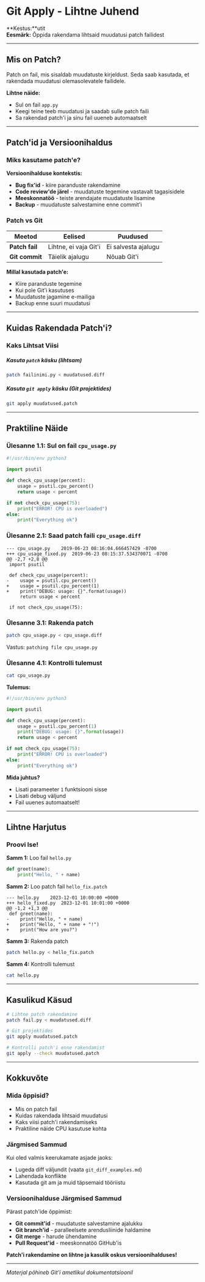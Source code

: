 # Git Apply - Lihtne Juhend

**Kestus:**utit  
**Eesmärk:** Õppida rakendama lihtsaid muudatusi patch failidest

---

## Mis on Patch?

Patch on fail, mis sisaldab muudatuste kirjeldust. Seda saab kasutada, et rakendada muudatusi olemasolevatele failidele.

**Lihtne näide:**
- Sul on fail `app.py`
- Keegi teine teeb muudatusi ja saadab sulle patch faili
- Sa rakendad patch'i ja sinu fail uueneb automaatselt

---

## Patch'id ja Versioonihaldus

### Miks kasutame patch'e?

**Versioonihalduse kontekstis:**
- **Bug fix'id** - kiire paranduste rakendamine
- **Code review'de järel** - muudatuste tegemine vastavalt tagasisidele
- **Meeskonnatöö** - teiste arendajate muudatuste lisamine
- **Backup** - muudatuste salvestamine enne commit'i

### Patch vs Git

| Meetod | Eelised | Puudused |
|--------|---------|----------|
| **Patch fail** | Lihtne, ei vaja Git'i | Ei salvesta ajalugu |
| **Git commit** | Täielik ajalugu | Nõuab Git'i |

**Millal kasutada patch'e:**
- Kiire paranduste tegemine
- Kui pole Git'i kasutuses
- Muudatuste jagamine e-mailiga
- Backup enne suuri muudatusi

---

## Kuidas Rakendada Patch'i?

### Kaks Lihtsat Viisi

##### Kasuta `patch` käsku (lihtsam)

```bash
patch failinimi.py < muudatused.diff
```

##### Kasuta `git apply` käsku (Git projektides)

```bash
git apply muudatused.patch
```

---

## Praktiline Näide

### Ülesanne 1.1: Sul on fail `cpu_usage.py`

```python
#!/usr/bin/env python3

import psutil

def check_cpu_usage(percent):
    usage = psutil.cpu_percent()
    return usage < percent

if not check_cpu_usage(75):
    print("ERROR! CPU is overloaded")
else:
    print("Everything ok")
```

### Ülesanne 2.1: Saad patch faili `cpu_usage.diff`

```
--- cpu_usage.py	2019-06-23 08:16:04.666457429 -0700
+++ cpu_usage_fixed.py	2019-06-23 08:15:37.534370071 -0700
@@ -2,7 +2,8 @@
 import psutil
 
 def check_cpu_usage(percent):
-    usage = psutil.cpu_percent()
+    usage = psutil.cpu_percent(1)
+    print("DEBUG: usage: {}".format(usage))
     return usage < percent
 
 if not check_cpu_usage(75):
```

### Ülesanne 3.1: Rakenda patch

```bash
patch cpu_usage.py < cpu_usage.diff
```

Vastus: `patching file cpu_usage.py`

### Ülesanne 4.1: Kontrolli tulemust

```bash
cat cpu_usage.py
```

**Tulemus:**
```python
#!/usr/bin/env python3

import psutil

def check_cpu_usage(percent):
    usage = psutil.cpu_percent(1)
    print("DEBUG: usage: {}".format(usage))
    return usage < percent

if not check_cpu_usage(75):
    print("ERROR! CPU is overloaded")
else:
    print("Everything ok")
```

**Mida juhtus?**
- Lisati parameeter `1` funktsiooni sisse
- Lisati debug väljund
- Fail uuenes automaatselt!

---

## Lihtne Harjutus

### Proovi Ise!

**Samm 1:** Loo fail `hello.py`
```python
def greet(name):
    print("Hello, " + name)
```

**Samm 2:** Loo patch fail `hello_fix.patch`
```
--- hello.py	2023-12-01 10:00:00 +0000
+++ hello_fixed.py	2023-12-01 10:01:00 +0000
@@ -1,2 +1,3 @@
 def greet(name):
-    print("Hello, " + name)
+    print("Hello, " + name + "!")
+    print("How are you?")
```

**Samm 3:** Rakenda patch
```bash
patch hello.py < hello_fix.patch
```

**Samm 4:** Kontrolli tulemust
```bash
cat hello.py
```

---

## Kasulikud Käsud

```bash
# Lihtne patch rakendamine
patch fail.py < muudatused.diff

# Git projektides
git apply muudatused.patch

# Kontrolli patch'i enne rakendamist
git apply --check muudatused.patch
```

---

## Kokkuvõte

### Mida õppisid?

- Mis on patch fail
- Kuidas rakendada lihtsaid muudatusi
- Kaks viisi patch'i rakendamiseks
- Praktiline näide CPU kasutuse kohta

### Järgmised Sammud

Kui oled valmis keerukamate asjade jaoks:
- Lugeda diff väljundit (vaata `git_diff_examples.md`)
- Lahendada konflikte
- Kasutada git am ja muid täpsemaid tööriistu

### Versioonihalduse Järgmised Sammud

Pärast patch'ide õppimist:
- **Git commit'id** - muudatuste salvestamine ajalukku
- **Git branch'id** - paralleelsete arendusliinide haldamine
- **Git merge** - harude ühendamine
- **Pull Request'id** - meeskonnatöö GitHub'is

**Patch'i rakendamine on lihtne ja kasulik oskus versioonihalduses!**

---

*Materjal põhineb Git'i ametlikul dokumentatsioonil*
